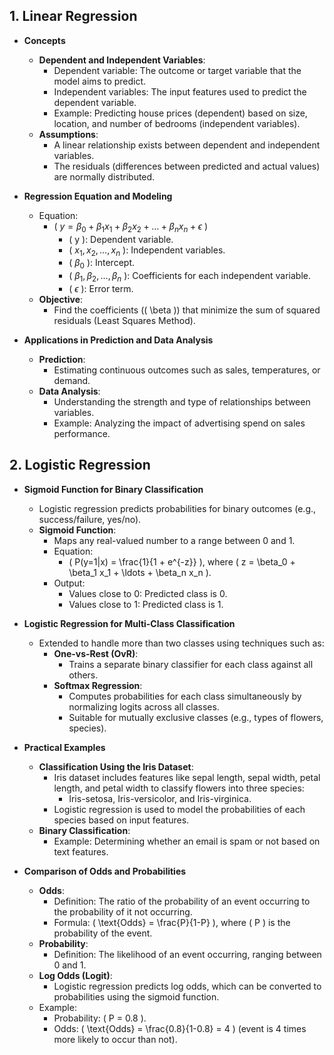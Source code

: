 ## 1. Linear Regression

- **Concepts**
  - **Dependent and Independent Variables**:
    - Dependent variable: The outcome or target variable that the model aims to predict.
    - Independent variables: The input features used to predict the dependent variable.
    - Example: Predicting house prices (dependent) based on size, location, and number of bedrooms (independent variables).
  - **Assumptions**:
    - A linear relationship exists between dependent and independent variables.
    - The residuals (differences between predicted and actual values) are normally distributed.

- **Regression Equation and Modeling**
  - Equation:
    - \( $y = \beta_0 + \beta_1 x_1 + \beta_2 x_2 + \ldots + \beta_n x_n + \epsilon$ \)
      - \( y \): Dependent variable.
      - \( $x_1, x_2, \ldots, x_n$ \): Independent variables.
      - \( $\beta_0$ \): Intercept.
      - \( $\beta_1, \beta_2, \ldots, \beta_n$ \): Coefficients for each independent variable.
      - \( $\epsilon$ \): Error term.
  - **Objective**:
    - Find the coefficients (\( \beta \)) that minimize the sum of squared residuals (Least Squares Method).

- **Applications in Prediction and Data Analysis**
  - **Prediction**:
    - Estimating continuous outcomes such as sales, temperatures, or demand.
  - **Data Analysis**:
    - Understanding the strength and type of relationships between variables.
    - Example: Analyzing the impact of advertising spend on sales performance.

## 2. Logistic Regression
- **Sigmoid Function for Binary Classification**
  - Logistic regression predicts probabilities for binary outcomes (e.g., success/failure, yes/no).
  - **Sigmoid Function**:
    - Maps any real-valued number to a range between 0 and 1.
    - Equation:
      - \( P(y=1|x) = \frac{1}{1 + e^{-z}} \), where \( z = \beta_0 + \beta_1 x_1 + \ldots + \beta_n x_n \).
    - Output:
      - Values close to 0: Predicted class is 0.
      - Values close to 1: Predicted class is 1.

- **Logistic Regression for Multi-Class Classification**
  - Extended to handle more than two classes using techniques such as:
    - **One-vs-Rest (OvR)**:
      - Trains a separate binary classifier for each class against all others.
    - **Softmax Regression**:
      - Computes probabilities for each class simultaneously by normalizing logits across all classes.
      - Suitable for mutually exclusive classes (e.g., types of flowers, species).

- **Practical Examples**
  - **Classification Using the Iris Dataset**:
    - Iris dataset includes features like sepal length, sepal width, petal length, and petal width to classify flowers into three species:
      - Iris-setosa, Iris-versicolor, and Iris-virginica.
    - Logistic regression is used to model the probabilities of each species based on input features.
  - **Binary Classification**:
    - Example: Determining whether an email is spam or not based on text features.

- **Comparison of Odds and Probabilities**
  - **Odds**:
    - Definition: The ratio of the probability of an event occurring to the probability of it not occurring.
    - Formula: \( \text{Odds} = \frac{P}{1-P} \), where \( P \) is the probability of the event.
  - **Probability**:
    - Definition: The likelihood of an event occurring, ranging between 0 and 1.
  - **Log Odds (Logit)**:
    - Logistic regression predicts log odds, which can be converted to probabilities using the sigmoid function.
  - Example:
    - Probability: \( P = 0.8 \).
    - Odds: \( \text{Odds} = \frac{0.8}{1-0.8} = 4 \) (event is 4 times more likely to occur than not).
